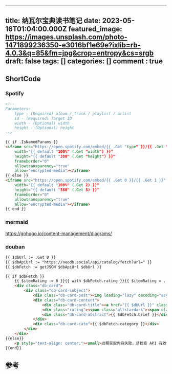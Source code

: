 
---
title: 纳瓦尔宝典读书笔记
date: 2023-05-16T01:04:00.000Z
featured_image: https://images.unsplash.com/photo-1471899236350-e3016bf1e69e?ixlib=rb-4.0.3&q=85&fm=jpg&crop=entropy&cs=srgb
draft: false
tags: []
categories: []
comment : true
---


## ShortCode

### Spotify

```html
<!--
Parameters:
    type - (Required) album / track / playlist / artist
    id - (Required) Target ID
    width - (Optional) width
    height - (Optional) height
-->

{{ if .IsNamedParams }}
<iframe src="https://open.spotify.com/embed/{{ .Get "type" }}/{{ .Get "id" }}"
    width="{{ default "100%" (.Get "width") }}"
    height="{{ default "380" (.Get "height") }}"
    frameborder="0"
    allowtransparency="true"
    allow="encrypted-media"></iframe>
{{ else }}
<iframe src="https://open.spotify.com/embed/{{ .Get 0 }}/{{ .Get 1 }}"
    width="{{ default "100%" (.Get 2) }}"
    height="{{ default "380" (.Get 3) }}"
    frameborder="0"
    allowtransparency="true"
    allow="encrypted-media"></iframe>
{{ end }}
```

### mermaid

https://gohugo.io/content-management/diagrams/

### douban

```html
{{ $dbUrl := .Get 0 }}
{{ $dbApiUrl := "https://neodb.social/api/catalog/fetch?url=" }}
{{ $dbFetch := getJSON $dbApiUrl $dbUrl }}

{{ if $dbFetch }}
    {{ $itemRating := 0 }}{{ with $dbFetch.rating }}{{ $itemRating = . }}{{ end }}
    <div class="db-card">
        <div class="db-card-subject">
            <div class="db-card-post"><img loading="lazy" decoding="async" referrerpolicy="no-referrer" src="{{ $dbFetch.cover_image_url }}"></div>
            <div class="db-card-content">
                <div class="db-card-title"><a href="{{ $dbUrl }}" class="cute" target="_blank" rel="noreferrer">{{ $dbFetch.title }}</a></div>
                <div class="rating"><span class="allstardark"><span class="allstarlight" style="width:{{ mul 10 $itemRating }}%"></span></span><span class="rating_nums">{{ $itemRating }}</span></div>
                <div class="db-card-abstract">{{ $dbFetch.brief }}</div>
            </div>
            <div class="db-card-cate">{{ $dbFetch.category }}</div>
        </div>
    </div>
{{else}}
    <p style="text-align: center;"><small>远程获取内容失败，请检查 API 有效性。</small></p>
{{end}}
```

## 参考